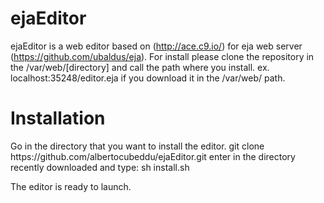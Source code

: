 # ejaEditor
ejaEditor is a web editor based on (http://ace.c9.io/) for eja web server (https://github.com/ubaldus/eja). 
For install please clone the repository in the /var/web/[directory] and call the path where you install. ex.
localhost:35248/editor.eja if you download it in the /var/web/ path.

<h1> Installation </h1>
Go in the directory that you want to install the editor.
git clone https://github.com/albertocubeddu/ejaEditor.git
enter in the directory recently downloaded and type:
sh install.sh

The editor is ready to launch.

